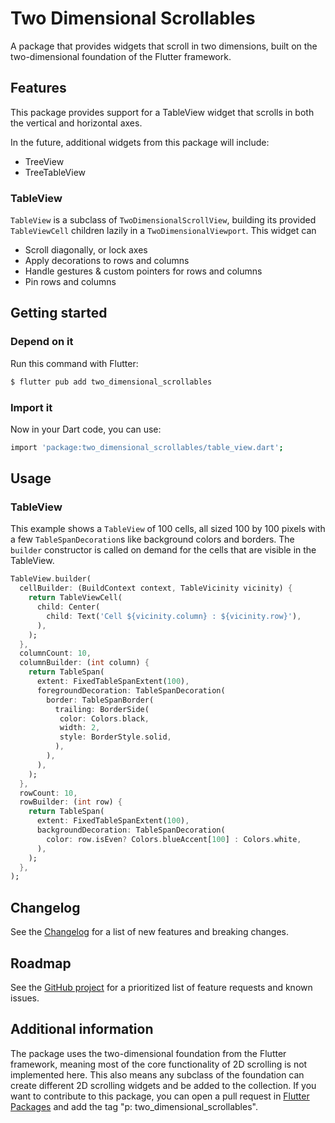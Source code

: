 # Two Dimensional Scrollables
A package that provides widgets that scroll in two dimensions, built on the
two-dimensional foundation of the Flutter framework.

## Features
This package provides support for a TableView widget that scrolls in both the
vertical and horizontal axes.

In the future, additional widgets from this package will include:
* TreeView
* TreeTableView

### TableView

`TableView` is a subclass of `TwoDimensionalScrollView`, building its provided
`TableViewCell` children lazily in a `TwoDimensionalViewport`. This widget can

- Scroll diagonally, or lock axes
- Apply decorations to rows and columns
- Handle gestures & custom pointers for rows and columns
- Pin rows and columns

## Getting started

### Depend on it

Run this command with Flutter:
```sh
$ flutter pub add two_dimensional_scrollables
```
### Import it

Now in your Dart code, you can use:

```sh
import 'package:two_dimensional_scrollables/table_view.dart';
```
## Usage

### TableView

This example shows a `TableView` of 100 cells, all sized 100 by 100 pixels
with a few `TableSpanDecoration`s like background colors and borders. The
`builder` constructor is called on demand for the cells that are visible in the
TableView.

```dart
TableView.builder(
  cellBuilder: (BuildContext context, TableVicinity vicinity) {
    return TableViewCell(
      child: Center(
        child: Text('Cell ${vicinity.column} : ${vicinity.row}'),
      ),
    );
  },
  columnCount: 10,
  columnBuilder: (int column) {
    return TableSpan(
      extent: FixedTableSpanExtent(100),
      foregroundDecoration: TableSpanDecoration(
        border: TableSpanBorder(
          trailing: BorderSide(
           color: Colors.black,
           width: 2,
           style: BorderStyle.solid,
          ),
        ),
      ),
    );
  },
  rowCount: 10,
  rowBuilder: (int row) {
    return TableSpan(
      extent: FixedTableSpanExtent(100),
      backgroundDecoration: TableSpanDecoration(
        color: row.isEven? Colors.blueAccent[100] : Colors.white,
      ),
    );
  },
);
```

## Changelog
See the
[Changelog](https://github.com/flutter/packages/blob/main/packages/two_dimensional_scrollables/CHANGELOG.md)
for a list of new features and breaking changes.

## Roadmap
See the [GitHub project](https://github.com/orgs/flutter/projects/32/) for a
prioritized list of feature requests and known issues.

## Additional information

The package uses the two-dimensional foundation from the Flutter framework,
meaning most of the core functionality of 2D scrolling is not implemented here.
This also means any subclass of the foundation can create different 2D scrolling
widgets and be added to the collection. If you want to contribute to
this package, you can open a pull request in [Flutter Packages](https://github.com/flutter/packages)
and add the tag "p: two_dimensional_scrollables".
